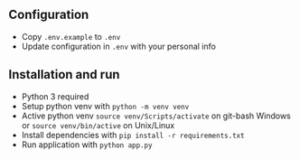 ## Configuration
* Copy `.env.example` to `.env`
* Update configuration in `.env` with your personal info

## Installation and run
* Python 3 required
* Setup python venv with `python -m venv venv`
* Active python venv `source venv/Scripts/activate` on git-bash Windows or `source venv/bin/active` on Unix/Linux
* Install dependencies with `pip install -r requirements.txt`
* Run application with `python app.py`

